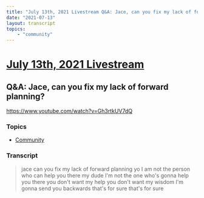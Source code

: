 ```yaml
---
title: "July 13th, 2021 Livestream Q&A: Jace, can you fix my lack of forward planning?"
date: "2021-07-13"
layout: transcript
topics:
    - "community"
---
```

# [July 13th, 2021 Livestream](../2021-07-13.md)
## Q&A: Jace, can you fix my lack of forward planning?
https://www.youtube.com/watch?v=Gh3rtkUV7dQ

### Topics
* [Community](../topics/community.md)

### Transcript

> jace can you fix my lack of forward planning yo I am not the person who can help you there my dude I'm not the one who's gonna help you there you don't want my help you don't want my wisdom I'm gonna send you backwards that's for sure that's for sure

